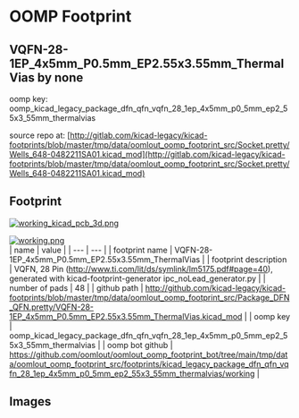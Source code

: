# OOMP Footprint  
## VQFN-28-1EP_4x5mm_P0.5mm_EP2.55x3.55mm_ThermalVias  by none  
  
oomp key: oomp_kicad_legacy_package_dfn_qfn_vqfn_28_1ep_4x5mm_p0_5mm_ep2_55x3_55mm_thermalvias  
  
source repo at: [http://gitlab.com/kicad-legacy/kicad-footprints/blob/master/tmp/data/oomlout_oomp_footprint_src/Socket.pretty/Wells_648-0482211SA01.kicad_mod](http://gitlab.com/kicad-legacy/kicad-footprints/blob/master/tmp/data/oomlout_oomp_footprint_src/Socket.pretty/Wells_648-0482211SA01.kicad_mod)  
## Footprint  
  
[![working_kicad_pcb_3d.png](working_kicad_pcb_3d_600.png)](working_kicad_pcb_3d.png)  
  
[![working.png](working_600.png)](working.png)  
| name | value | 
| --- | --- | 
| footprint name | VQFN-28-1EP_4x5mm_P0.5mm_EP2.55x3.55mm_ThermalVias | 
| footprint description | VQFN, 28 Pin (http://www.ti.com/lit/ds/symlink/lm5175.pdf#page=40), generated with kicad-footprint-generator ipc_noLead_generator.py | 
| number of pads | 48 | 
| github path | http://github.com/kicad-legacy/kicad-footprints/blob/master/tmp/data/oomlout_oomp_footprint_src/Package_DFN_QFN.pretty/VQFN-28-1EP_4x5mm_P0.5mm_EP2.55x3.55mm_ThermalVias.kicad_mod | 
| oomp key | oomp_kicad_legacy_package_dfn_qfn_vqfn_28_1ep_4x5mm_p0_5mm_ep2_55x3_55mm_thermalvias | 
| oomp bot github | https://github.com/oomlout/oomlout_oomp_footprint_bot/tree/main/tmp/data/oomlout_oomp_footprint_src/footprints/kicad_legacy_package_dfn_qfn_vqfn_28_1ep_4x5mm_p0_5mm_ep2_55x3_55mm_thermalvias/working | 
## Images  
